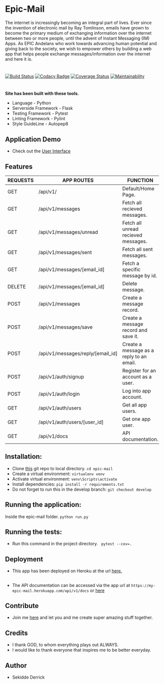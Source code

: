 # Epic-Mail
The internet is increasingly becoming an integral part of lives. Ever since the invention of electronic mail by Ray Tomlinson, emails have grown to become the primary medium of exchanging information over the internet between two or more people, until the advent of Instant Messaging (IM) Apps.  As EPIC Andelans who work towards advancing human potential and giving back to the society, we wish to empower others by building a web app that helps people exchange messages/information over the internet and here it is.

#

[![Build Status](https://travis-ci.org/neelxie/epic-mail.svg?branch=challenge2)](https://travis-ci.org/neelxie/epic-mail)
[![Codacy Badge](https://api.codacy.com/project/badge/Grade/a439c5890cce4f94b3b50e53036c014e)](https://www.codacy.com/app/neelxie/epic-mail?utm_source=github.com&amp;utm_medium=referral&amp;utm_content=neelxie/epic-mail&amp;utm_campaign=Badge_Grade)
[![Coverage Status](https://coveralls.io/repos/github/neelxie/epic-mail/badge.svg?branch=challenge2)](https://coveralls.io/github/neelxie/epic-mail?branch=challenge2)
[![Maintainability](https://api.codeclimate.com/v1/badges/a7d91faedd84ef10c429/maintainability)](https://codeclimate.com/github/neelxie/epic-mail/maintainability)

#
<b> Site has been built with these tools.</b>
*   Language - Python
*   Serverside Framework - Flask
*   Testing Framework - Pytest
*   Linting Framework - Pylint
*   Style GuideLine - Autopep8

## Application Demo 

*   Check out the [User Interface](https://neelxie.github.io/epic-mail/UI/)

## Features

  | REQUESTS | APP ROUTES | FUNCTION
  |----------|------------|----------
  |  GET | /api/v1/ | Default/Home Page.
  |  GET | /api/v1/messages | Fetch all recieved messages.
  |  GET | /api/v1/messages/unread | Fetch all unread recieved messages.
  |  GET | /api/v1/messages/sent | Fetch all sent messages.
  |  GET | /api/v1/messages/[email_id] | Fetch a specific message by id.
  |  DELETE | /api/v1/messages/[email_id] | Delete message.
  |  POST | /api/v1/messages | Create a message record.
  |  POST | /api/v1/messages/save | Create a message record and save it.
  |  POST | /api/v1/messages/reply/[email_id] | Create a message as a reply to an email.
  |  POST | /api/v1/auth/signup | Register for an account as a user.
  |  POST | /api/v1/auth/login | Log into app account.
  |  GET | /api/v1/auth/users | Get all app users.
  |  GET | /api/v1/auth/users/[user_id] | Get one app user.
  |  GET | /api/v1/docs | API documentation.

## Installation:

*  Clone [this](https://github.com/neelxie/epic-mail.git) git repo to local directory.
``` cd epic-mail ```
*  Create a virtual environment:
``` virtualenv venv ```
*  Activate virtual environment:
``` venv\Scripts\activate ```
*  Install dependencies:
``` pip install -r requirements.txt ```
*  Do not forget to run this in the develop branch:
``` git checkout develop ```

## Running the application:

Inside the epic-mail folder.
``` python run.py ```

## Running the tests:

*  Run this command in the project directory.
``` pytest --cov=.```

## Deployment

*  This app has been deployed on Heroku at the url [here.](https://my-epic-mail.herokuapp.com/api/v1/)

##

* The API documentation can be accessed via the app url at ```https://my-epic-mail.herokuapp.com/api/v1/docs``` or [here](https://app.swaggerhub.com/apis-docs/GreatestCoderEverApi/Epic-mail/1.0.0)

## Contribute

*  Join me [here](https://github.com/neelxie/epic-mail/tree/develop) and let you and me create super amazing stuff together.

## Credits

*  I thank GOD, to whom everything plays out ALWAYS.
*  I would like to thank everyone that inspires me to be better everyday.

## Author

*  Sekidde Derrick
